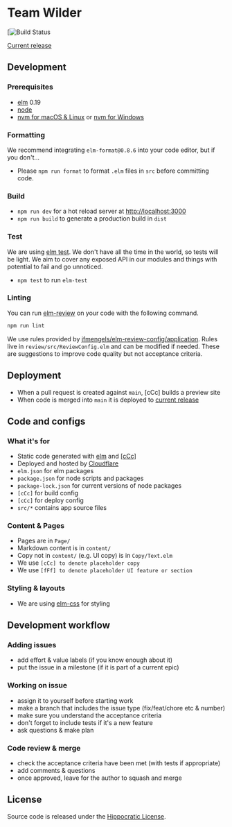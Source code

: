 # Team Wilder

[![Build Status]([cCc])

[Current release]([cCc])


## Development

### Prerequisites
- [elm](http://elm-lang.org/) 0.19
- [node](https://nodejs.org/)
- [nvm for macOS & Linux](https://github.com/nvm-sh/nvm) or [nvm for Windows](https://github.com/coreybutler/nvm-windows)

### Formatting
We recommend integrating `elm-format@0.8.6` into your code editor, but if you don't...
- Please `npm run format` to format `.elm` files in `src` before committing code.

### Build
- `npm run dev` for a hot reload server at [http://localhost:3000](http://localhost:3000)
- `npm run build` to generate a production build in `dist`

### Test
We are using [elm test](https://package.elm-lang.org/packages/elm-explorations/test/latest).
We don't have all the time in the world, so tests will be light.
We aim to cover any exposed API in our modules and things with potential to fail and go unnoticed.
- `npm test` to run `elm-test`


### Linting
You can run [elm-review](https://github.com/jfmengels/elm-review) on your code with the following command.

```sh
npm run lint
```

We use rules provided by [jfmengels/elm-review-config/application](https://github.com/jfmengels/elm-review-config). Rules live in `review/src/ReviewConfig.elm` and can be modified if needed. These are suggestions to improve code quality but not acceptance criteria.

## Deployment

- When a pull request is created against `main`, [cCc] builds a preview site
- When code is merged into `main` it is deployed to [current release]([cCc])


## Code and configs

### What it's for
- Static code generated with [elm](https://elm-lang.org/docs) and [[cCc]]()
- Deployed and hosted by [Cloudflare](https://www.cloudflare.com/)
- `elm.json` for elm packages
- `package.json` for node scripts and packages
- `package-lock.json` for current versions of node packages
- `[cCc]` for build config
- `[cCc]` for deploy config
- `src/*` contains app source files

### Content & Pages

- Pages are in `Page/`
- Markdown content is in `content/`
- Copy not in `content/` (e.g. UI copy) is in `Copy/Text.elm`
- We use `[cCc] to denote placeholder copy`
- We use `[fFf] to denote placeholder UI feature or section`

### Styling & layouts

- We are using [elm-css](https://package.elm-lang.org/packages/rtfeldman/elm-css/latest/Css) for styling


## Development workflow

### Adding issues

-  add effort & value labels (if you know enough about it)
-  put the issue in a milestone (if it is part of a current epic)

### Working on issue

-  assign it to yourself before starting work
-  make a branch that includes the issue type (fix/feat/chore etc & number)
-  make sure you understand the acceptance criteria
-  don't forget to include tests if it's a new feature
-  ask questions & make plan

### Code review & merge

-  check the acceptance criteria have been met (with tests if appropriate)
-  add comments & questions
-  once approved, leave for the author to squash and merge

## License

Source code is released under the [Hippocratic License](https://firstdonoharm.dev/version/3/0/license/).

